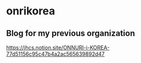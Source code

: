 # onrikorea

<h2>Blog for my previous organization</h2>

https://jhcs.notion.site/ONNURI-i-KOREA-77d51156c95c47b4a2ac565639892d47
